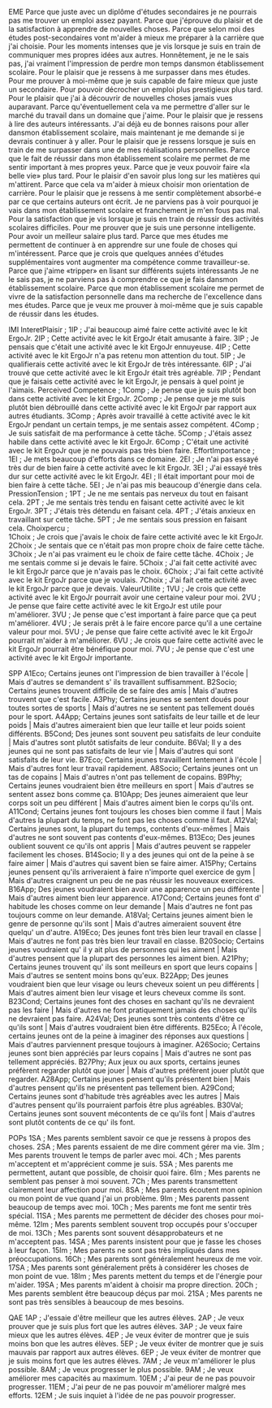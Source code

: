 EME
Parce que juste avec un diplôme d'études secondaires je ne pourrais pas me trouver un emploi assez payant.
Parce que j'éprouve du plaisir et de la satisfaction à apprendre de nouvelles choses.
Parce que selon moi des études post-secondaires vont m'aider à mieux me préparer à la carrière que j'ai choisie.
Pour les moments intenses que je vis lorsque je suis en train de communiquer mes propres idées aux autres.
Honnêtement, je ne le sais pas, j'ai vraiment l'impression de perdre mon temps dansmon établissement scolaire.
Pour le plaisir que je ressens à me surpasser dans mes études.
Pour me prouver à moi-même que je suis capable de faire mieux que juste un secondaire.
Pour pouvoir décrocher un emploi plus prestigieux plus tard.
Pour le plaisir que j'ai à découvrir de nouvelles choses jamais vues auparavant.
Parce qu'éventuellement cela va me permettre d'aller sur le marché du travail dans un domaine que j'aime.
Pour le plaisir que je ressens à lire des auteurs intéressants.
J'ai déjà eu de bonnes raisons pour aller dansmon établissement scolaire, mais maintenant je me demande si je devrais continuer à y aller.
Pour le plaisir que je ressens lorsque je suis en train de me surpasser dans une de mes réalisations personnelles.
Parce que le fait de réussir dans mon établissement scolaire me permet de me sentir important à mes propres yeux.
Parce que je veux pouvoir faire «la belle vie» plus tard.
Pour le plaisir d'en savoir plus long sur les matières qui m'attirent.
Parce que cela va m'aider à mieux choisir mon orientation de carrière.
Pour le plaisir que je ressens à me sentir complètement absorbé-e par ce que certains auteurs ont écrit.
Je ne parviens pas à voir pourquoi je vais dans mon établissement scolaire et franchement je m'en fous pas mal.
Pour la satisfaction que je vis lorsque je suis en train de réussir des activités scolaires difficiles.
Pour me prouver que je suis une personne intelligente.
Pour avoir un meilleur salaire plus tard.
Parce que mes études me permettent de continuer à en apprendre sur une foule de choses qui m'intéressent.
Parce que je crois que quelques années d'études supplémentaires vont augmenter ma compétence comme travailleur-se.
Parce que j'aime «tripper» en lisant sur différents sujets intéressants
Je ne le sais pas, je ne parviens pas à comprendre ce que je fais dansmon établissement scolaire.
Parce que mon établissement scolaire me permet de vivre de la satisfaction personnelle dans ma recherche de l'excellence dans mes études.
Parce que je veux me prouver à moi-même que je suis capable de réussir dans les études.

IMI
InteretPlaisir ;
1IP ; J'ai beaucoup aimé faire cette activité avec le kit ErgoJr.
2IP ; Cette activité avec le kit ErgoJr était amusante à faire.
3IP ; Je pensais que c'était une activité avec le kit ErgoJr ennuyeuse.
4IP ; Cette activité avec le kit ErgoJr n'a pas retenu mon attention du tout.
5IP ; Je qualifierais cette activité avec le kit ErgoJr de très intéressante.
6IP ; J'ai trouvé que cette activité avec le kit ErgoJr était très agréable.
7IP ; Pendant que je faisais cette activité avec le kit ErgoJr, je pensais à quel point je l'aimais.
Perceived Competence ;
1Comp ; Je pense que je suis plutôt bon dans cette activité avec le kit ErgoJr.
2Comp ; Je pense que je me suis plutôt bien débrouillé dans cette activité avec le kit ErgoJr par rapport aux autres étudiants.
3Comp ; Après avoir travaillé à cette activité avec le kit ErgoJr pendant un certain temps, je me sentais assez compétent.
4Comp ; Je suis satisfait de ma performance à cette tâche.
5Comp ; J'étais assez habile dans cette activité avec le kit ErgoJr.
6Comp ; C'était une activité avec le kit ErgoJr que je ne pouvais pas très bien faire.
EffortImportance ;  
1EI ; Je mets beaucoup d'efforts dans ce domaine.
2EI ; Je n'ai pas essayé très dur de bien faire à cette activité avec le kit ErgoJr.
3EI ; J'ai essayé très dur sur cette activité avec le kit ErgoJr.
4EI ; Il était important pour moi de bien faire à cette tâche.
5EI ; Je n'ai pas mis beaucoup d'énergie dans cela.
PressionTension ; 
1PT ; Je ne me sentais pas nerveux du tout en faisant cela.
2PT ; Je me sentais très tendu en faisant cette activité avec le kit ErgoJr.
3PT ; J'étais très détendu en faisant cela.
4PT ; J'étais anxieux en travaillant sur cette tâche.
5PT ; Je me sentais sous pression en faisant cela. 
Choixpercu ;  
1Choix ; Je crois que j'avais le choix de faire cette activité avec le kit ErgoJr.
2Choix ; Je sentais que ce n'était pas mon propre choix de faire cette tâche.
3Choix ; Je n'ai pas vraiment eu le choix de faire cette tâche.
4Choix ; Je me sentais comme si je devais le faire.
5Choix ; J'ai fait cette activité avec le kit ErgoJr parce que je n'avais pas le choix.
6Choix ; J'ai fait cette activité avec le kit ErgoJr parce que je voulais.
7Choix ; J'ai fait cette activité avec le kit ErgoJr parce que je devais.
ValeurUtilite ;
1VU ; Je crois que cette activité avec le kit ErgoJr pourrait avoir une certaine valeur pour moi.
2VU ; Je pense que faire cette activité avec le kit ErgoJr est utile pour m'améliorer. 
3VU ; Je pense que c'est important à faire parce que ça peut m'améliorer. 
4VU ; Je serais prêt à le faire encore parce qu'il a une certaine valeur pour moi.
5VU ; Je pense que faire cette activité avec le kit ErgoJr pourrait m'aider à m'améliorer.
6VU ; Je crois que faire cette activité avec le kit ErgoJr pourrait être bénéfique pour moi.
7VU ; Je pense que c'est une activité avec le kit ErgoJr importante.

SPP
A1Eco; Certains jeunes ont l'impression de bien travailler à l'école | Mais d'autres se demandent s' ils travaillent suffisamment.
B2Socio; Certains jeunes trouvent difficile de se faire des amis | Mais d'autres trouvent que c'est facile.
A3Phy; Certains jeunes se sentent doués pour toutes sortes de sports | Mais d'autres ne se sentent pas tellement doués pour le sport.
A4App; Certains jeunes sont satisfaits de leur taille et de leur poids | Mais d'autres aimeraient bien que leur taille et leur poids soient différents.
B5Cond; Des jeunes sont souvent peu satisfaits de leur conduite | Mais d'autres sont plutôt satisfaits de leur conduite.
B6Val; Il y a des jeunes qui ne sont pas satisfaits de leur vie | Mais d'autres qui sont satisfaits de leur vie.
B7Eco; Certains jeunes travaillent lentement à l'école | Mais d'autres font leur travail rapidement.
A8Socio; Certains jeunes ont un tas de copains | Mais d'autres n'ont pas tellement de copains.
B9Phy; Certains jeunes voudraient bien être meilleurs en sport | Mais d'autres se sentent assez bons comme ça.
B10App; Des jeunes aimeraient que leur corps soit un peu différent | Mais d'autres aiment bien le corps qu'ils ont.
A11Cond; Certains jeunes font toujours les choses bien comme il faut | Mais d'autres la plupart du temps, ne font pas les choses comme il faut.
A12Val; Certains jeunes sont, la plupart du temps, contents d'eux-mêmes | Mais d'autres ne sont souvent pas contents d'eux-mêmes.
B13Eco; Des jeunes oublient souvent ce qu'ils ont appris | Mais d'autres peuvent se rappeler facilement les choses.
B14Socio; Il y a des jeunes qui ont de la peine à se faire aimer | Mais d'autres qui savent bien se faire aimer.
A15Phy; Certains jeunes pensent qu'ils arriveraient à faire n'importe quel exercice de gym | Mais d'autres craignent un peu de ne pas réussir les nouveaux exercices.
B16App; Des jeunes voudraient bien avoir une apparence un peu différente | Mais d'autres aiment bien leur apparence.
A17Cond; Certains jeunes font d' habitude les choses comme on leur demande | Mais d'autres ne font pas toujours comme on leur demande.
A18Val; Certains jeunes aiment bien le genre de personne qu'ils sont | Mais d'autres aimeraient souvent être quelqu' un d'autre.
A19Eco; Des jeunes font très bien leur travail en classe | Mais d'autres ne font pas très bien leur travail en classe.
B20Socio; Certains jeunes voudraient qu' il y ait plus de personnes qui les aiment | Mais d'autres pensent que la plupart des personnes les aiment bien.
A21Phy; Certains jeunes trouvent qu' ils sont meilleurs en sport que leurs copains | Mais d'autres se sentent moins bons qu'eux.
B22App; Des jeunes voudraient bien que leur visage ou leurs cheveux soient un peu différents | Mais d'autres aiment bien leur visage et leurs cheveux comme ils sont.
B23Cond; Certains jeunes font des choses en sachant qu'ils ne devraient pas les faire | Mais d'autres ne font pratiquement jamais des choses qu'ils ne devraient pas faire.
A24Val; Des jeunes sont très contents d'être ce qu'ils sont | Mais d'autres voudraient bien être différents.
B25Eco; À l'école, certains jeunes ont de la peine à imaginer des réponses aux questions | Mais d'autres parviennent presque toujours à imaginer.
A26Socio; Certains jeunes sont bien appréciés par leurs copains | Mais d'autres ne sont pas tellement appréciés.
B27Phy; Aux jeux ou aux sports, certains jeunes préfèrent regarder plutôt que jouer | Mais d'autres préfèrent jouer plutôt que regarder.
A28App; Certains jeunes pensent qu'ils présentent bien | Mais d'autres pensent qu'ils ne présentent pas tellement bien.
A29Cond; Certains jeunes sont d'habitude très agréables avec les autres | Mais d'autres pensent qu'ils pourraient parfois être plus agréables.
B30Val; Certains jeunes sont souvent mécontents de ce qu'ils font | Mais d'autres sont plutôt contents de ce qu' ils font.


POPs
1SA ; Mes parents semblent savoir ce que je ressens à propos des choses.
2SA ; Mes parents essaient de me dire comment gérer ma vie.
3Im ; Mes parents trouvent le temps de parler avec moi.
4Ch ; Mes parents m'acceptent et m'apprécient comme je suis.
5SA ; Mes parents me permettent, autant que possible, de choisir quoi faire.
6Im ; Mes parents ne semblent pas penser à moi souvent.
7Ch ; Mes parents transmettent clairement leur affection pour moi.
8SA ; Mes parents écoutent mon opinion ou mon point de vue quand j'ai un problème.
9Im ; Mes parents passent beaucoup de temps avec moi.
10Ch ; Mes parents me font me sentir très spécial.
11SA ; Mes parents me permettent de décider des choses pour moi-même.
12Im ; Mes parents semblent souvent trop occupés pour s'occuper de moi.
13Ch ; Mes parents sont souvent désapprobateurs et ne m'acceptent pas.
14SA ; Mes parents insistent pour que je fasse les choses à leur façon.
15Im ; Mes parents ne sont pas très impliqués dans mes préoccupations.
16Ch ; Mes parents sont généralement heureux de me voir.
17SA ; Mes parents sont généralement prêts à considérer les choses de mon point de vue.
18Im ; Mes parents mettent du temps et de l'énergie pour m'aider.
19SA ; Mes parents m'aident à choisir ma propre direction.
20Ch ; Mes parents semblent être beaucoup déçus par moi.
21SA ; Mes parents ne sont pas très sensibles à beaucoup de mes besoins.

QAE
1AP ; J'essaie d'être meilleur que les autres élèves.
2AP ; Je veux prouver que je suis plus fort que les autres élèves.
3AP ; Je veux faire mieux que les autres élèves.
4EP ; Je veux éviter de montrer que je suis moins bon que les autres élèves.
5EP ; Je veux éviter de montrer que je suis mauvais par rapport aux autres élèves.
6EP ; Je veux éviter de montrer que je suis moins fort que les autres élèves.
7AM ; Je veux m'améliorer le plus possible.
8AM ; Je veux progresser le plus possible.
9AM ; Je veux améliorer mes capacités au maximum.
10EM ; J'ai peur de ne pas pouvoir progresser.
11EM ; J'ai peur de ne pas pouvoir m'améliorer malgré mes efforts.
12EM ; Je suis inquiet à l'idée de ne pas pouvoir progresser.

